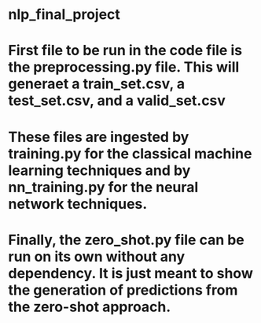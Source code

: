 # nlp_final_project

# First file to be run in the code file is the preprocessing.py file. This will generaet a train_set.csv, a test_set.csv, and a valid_set.csv

# These files are ingested by training.py for the classical machine learning techniques and by nn_training.py for the neural network techniques.

# Finally, the zero_shot.py file can be run on its own without any dependency. It is just meant to show the generation of predictions from the zero-shot approach. 
